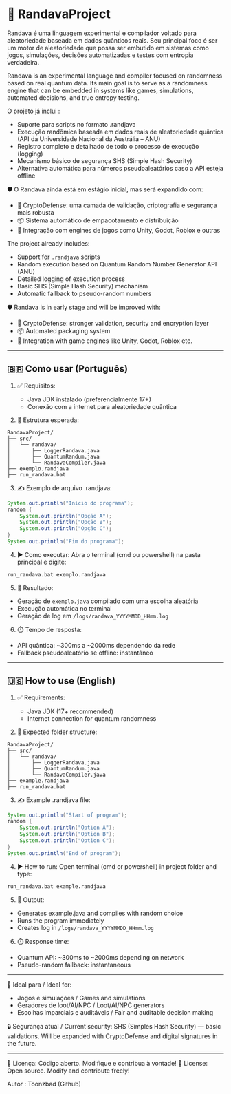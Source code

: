 # 🎲 RandavaProject

Randava é uma linguagem experimental e compilador voltado para aleatoriedade baseada em dados quânticos reais. Seu principal foco é ser um motor de aleatoriedade que possa ser embutido em sistemas como jogos, simulações, decisões automatizadas e testes com entropia verdadeira.

Randava is an experimental language and compiler focused on randomness based on real quantum data. Its main goal is to serve as a randomness engine that can be embedded in systems like games, simulations, automated decisions, and true entropy testing.

O projeto já inclui : 
- Suporte para scripts no formato .randjava
- Execução randômica baseada em dados reais de aleatoriedade quântica (API da Universidade Nacional da Austrália – ANU)
- Registro completo e detalhado de todo o processo de execução (logging)
- Mecanismo básico de segurança SHS (Simple Hash Security)
- Alternativa automática para números pseudoaleatórios caso a API esteja offline

🛡️ O Randava ainda está em estágio inicial, mas será expandido com:
- 🔐 CryptoDefense: uma camada de validação, criptografia e segurança mais robusta
- 📦 Sistema automático de empacotamento e distribuição
- 🧩 Integração com engines de jogos como Unity, Godot, Roblox e outras

The project already includes:
- Support for `.randjava` scripts
- Random execution based on Quantum Random Number Generator API (ANU)
- Detailed logging of execution process
- Basic SHS (Simple Hash Security) mechanism
- Automatic fallback to pseudo-random numbers

🛡️ Randava is in early stage and will be improved with:
- 🔐 CryptoDefense: stronger validation, security and encryption layer
- 📦 Automated packaging system
- 🧩 Integration with game engines like Unity, Godot, Roblox etc.

---

## 🇧🇷 Como usar (Português)

1. ✅ Requisitos:
   - Java JDK instalado (preferencialmente 17+)
   - Conexão com a internet para aleatoriedade quântica

2. 📁 Estrutura esperada:
```
RandavaProject/
├── src/
│   └── randava/
│       ├── LoggerRandava.java
│       ├── QuantumRandum.java
│       └── RandavaCompiler.java
├── exemplo.randjava
├── run_randava.bat
```

3. ✍️ Exemplo de arquivo .randjava:
```java
System.out.println("Início do programa");
random {
    System.out.println("Opção A");
    System.out.println("Opção B");
    System.out.println("Opção C");
}
System.out.println("Fim do programa");
```

4. ▶️ Como executar:
Abra o terminal (cmd ou powershell) na pasta principal e digite:

```bash
run_randava.bat exemplo.randjava
```

5. 📄 Resultado:
- Geração de `exemplo.java` compilado com uma escolha aleatória
- Execução automática no terminal
- Geração de log em `/logs/randava_YYYYMMDD_HHmm.log`

6. ⏱️ Tempo de resposta:
- API quântica: ~300ms a ~2000ms dependendo da rede
- Fallback pseudoaleatório se offline: instantâneo

---

## 🇺🇸 How to use (English)

1. ✅ Requirements:
   - Java JDK (17+ recommended)
   - Internet connection for quantum randomness

2. 📁 Expected folder structure:
```
RandavaProject/
├── src/
│   └── randava/
│       ├── LoggerRandava.java
│       ├── QuantumRandum.java
│       └── RandavaCompiler.java
├── example.randjava
├── run_randava.bat
```

3. ✍️ Example .randjava file:
```java
System.out.println("Start of program");
random {
    System.out.println("Option A");
    System.out.println("Option B");
    System.out.println("Option C");
}
System.out.println("End of program");
```

4. ▶️ How to run:
Open terminal (cmd or powershell) in project folder and type:

```bash
run_randava.bat example.randjava
```

5. 📄 Output:
- Generates example.java and compiles with random choice
- Runs the program immediately
- Creates log in `/logs/randava_YYYYMMDD_HHmm.log`

6. ⏱️ Response time:
- Quantum API: ~300ms to ~2000ms depending on network
- Pseudo-random fallback: instantaneous

---

🧠 Ideal para / Ideal for:
- Jogos e simulações / Games and simulations
- Geradores de loot/AI/NPC / Loot/AI/NPC generators
- Escolhas imparciais e auditáveis / Fair and auditable decision making

🔒 Segurança atual / Current security: SHS (Simples Hash Security) — basic validations. Will be expanded with CryptoDefense and digital signatures in the future.

---

📌 Licença: Código aberto. Modifique e contribua à vontade!
📌 License: Open source. Modify and contribute freely!

Autor : Toonzbad (Github) 
